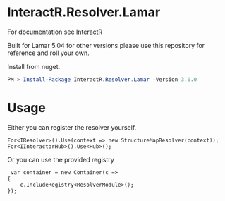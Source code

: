 # InteractR.Resolver.Lamar
For documentation see [InteractR](https://github.com/madebykrol/InteractR)

Built for Lamar 5.04 for other versions please use this repository for reference and roll your own.

Install from nuget.
```PowerShell
PM > Install-Package InteractR.Resolver.Lamar -Version 3.0.0
```

# Usage 
Either you can register the resolver yourself.
```Csharp
For<IResolver>().Use(context => new StructureMapResolver(context));
For<IInteractorHub>().Use<Hub>();
```

Or you can use the provided registry
```Csharp
 var container = new Container(c =>
{
    c.IncludeRegistry<ResolverModule>();
});
```
